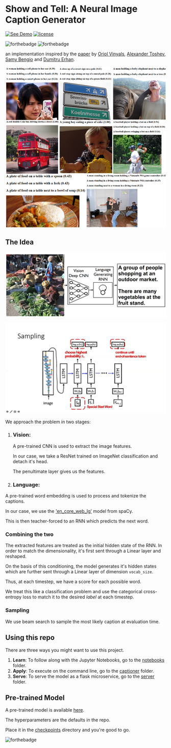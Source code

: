 # 			Show and Tell: A Neural Image Caption Generator
[![See Demo](https://img.shields.io/badge/See-Demo-brightgreen.svg?style=for-the-badge)](https://8i7gm9hsh8.execute-api.us-east-2.amazonaws.com/production)    [![license](https://img.shields.io/github/license/mashape/apistatus.svg?style=for-the-badge)](https://github.com/svaisakh/captioner/blob/master/LICENSE)

![forthebadge](https://forthebadge.com/images/badges/made-with-python.svg) ![forthebadge](https://forthebadge.com/images/badges/60-percent-of-the-time-works-every-time.svg)

an implementation inspired by the [paper](https://arxiv.org/abs/1411.4555) by [Oriol Vinyals](https://ai.google/research/people/OriolVinyals), [Alexander Toshev](https://www.linkedin.com/in/alexander-toshev-9270726), [Samy Bengio](https://ai.google/research/people/bengio) and [Dumitru Erhan](http://www.dumitru.ca/).



![Results](assets/results.jpg)

## 					The Idea

![Model](assets/model.png)

![Model](assets/architecture.jpg)

We approach the problem in two stages:

1. ### Vision:

   A pre-trained CNN is used to extract the image features.

   In our case, we take a ResNet trained on ImageNet classification and detach it's head.

   The penultimate layer gives us the features.

   

2.  ### Language:

   A pre-trained word embedding is used to process and tokenize the captions.

   In our case, we use the ['en_core_web_lg'](https://spacy.io/models/en#en_core_web_lg) model from spaCy.

   This is then teacher-forced to an RNN which predicts the next word.

### Combining the two

The extracted features are treated as the initial hidden state of the RNN.
In order to match the dimensionality, it's first sent through a Linear layer and reshaped.

On the basis of this conditioning, the model generates it's hidden states which are further sent through a Linear layer of dimension ```vocab_size```.

Thus, at each timestep, we have a score for each possible word.

We treat this like a classification problem and use the categorical cross-entropy loss to match it to the desired _label_ at each timestep.

### Sampling

We use beam search to sample the most likely caption at evaluation time.

## Using this repo

There are three ways you might want to use this project.

1. **Learn**: To follow along with the Jupyter Notebooks, go to the [notebooks](notebooks/) folder.
2. **Apply**: To execute on the command line, go to the [captioner](captioner/) folder.
3. **Serve**: To serve the model as a flask microservice, go to the [server](serve/) folder.



## Pre-trained Model

A pre-trained model is available [here](https://s3.us-east-2.amazonaws.com/captioner/model.pt).

The hyperparameters are the defaults in the repo.

Place it in the [checkpoints](checkpoints/) directory and you're good to go.

![forthebadge](https://forthebadge.com/images/badges/built-with-love.svg)

